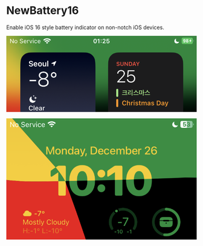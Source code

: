 # NewBattery16

Enable iOS 16 style battery indicator on non-notch iOS devices.

![](0.png)

![](1.png)
